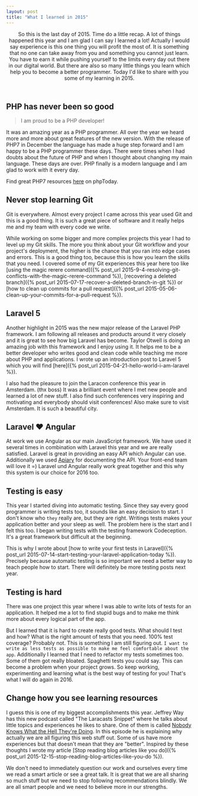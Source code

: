 ```yaml
---
layout: post
title: "What I learned in 2015"
---
```



<header>
So this is the last day of 2015. Time do a little recap. A lot of things happened this year and I am glad I can say I 
learned a lot! Actually I would say experience is this one thing you will profit the most of. It is something 
that no one can take away from you and something you cannot just learn. You have to earn it while pushing yourself to the 
limits every day out there in our digital world. But there are also so many little things you learn which help you 
to become a better programmer. Today I'd like to share with you some of my learning in 2015.
</header>

## PHP has never been so good

<blockquote>
I am proud to be a PHP developer!
</blockquote>

It was an amazing year as a PHP programmer. All over the year we heard more and more about great features of the new 
version. With the release of PHP7 in December the language has made a huge step forward and I am happy to be a PHP 
programmer these days. There were times when I had doubts about the future of PHP and when I thought about changing my 
main language. These days are over. PHP finally is a modern language and I am glad to work with it every day.

Find great PHP7 resources [here](https://www.phptoday.org/php7) on phpToday.

## Never stop learning Git

Git is everywhere. Almost every project I came across this year used Git and this is a good thing. It is such a great 
piece of software and it really helps me and my team with every code we write.

While working on some bigger and more complex projects this year I had to level up my Git skills. The more you think 
about your Git workflow and your project's deployment, the higher is the chance that you ran into edge cases and errors. This is a good thing too, because this is how you learn the skills that you need. I covered some of my Git experiences this year here too like [using the magic rerere command]({% post_url 2015-9-4-resolving-git-conflicts-with-the-magic-rerere-command %}), [recovering a deleted branch]({% post_url 2015-07-17-recover-a-deleted-branch-in-git %}) or [how to clean up commits for a pull request]({% post_url 2015-05-06-clean-up-your-commits-for-a-pull-request %}).
  
  
## Laravel 5
  
Another highlight in 2015 was the new major release of the Laravel PHP framework. I am following all releases and products 
around it very closely and it is great to see how big Laravel has become. Taylor Otwell is doing an amazing job with this framework and I enjoy using it. It helps me to be a better developer who writes good and clean code while teaching me more about PHP and applications. I wrote up an introduction post to Laravel 5 which you will find [here]({% post_url 2015-04-21-hello-world-i-am-laravel %}).
  
I also had the pleasure to join the Laracon conference this year in Amsterdam. (thx boss) It was a brilliant event where I met new people and learned a lot of new stuff. I also find such conferences very inspiring and motivating and everybody should visit conferences! Also make sure to visit Amsterdam. It is such a beautiful city.

## Laravel &#9829; Angular

At work we use Angular as our main JavaScript framework. We have used it several times in combination with Laravel this 
year and we are really satisfied. Laravel is great in providing an easy API which Angular can use. Additionally we used 
[Apiary](https://apiary.io/) for documenting the API. Your front-end team will love it =)
Laravel und Angular really work great together and this why this system is our choice for 2016 too.
  
## Testing is easy
  
This year I started diving into automatic testing. Since they say every good programmer is writing tests too, it sounds like an easy decision to start. I don't know who `they` really are, but they are right. Writings tests makes your application better and your sleep as well. The problem here is the start and I felt this too. I began writing tests with the testing framework Codeception. It's a great framework but difficult at the beginning.
  
  This is why I wrote about [how to write your first tests in Laravel]({% post_url 2015-07-14-start-testing-your-laravel-application-today %}). Precisely because automatic testing is so important we need a better way to teach people how to start. There will definitely be more testing posts next year.
  
## Testing is hard
  
There was one project this year where I was able to write lots of tests for an application. It helped me a lot to find stupid bugs and to make me think more about every logical part of the app.

But I learned that it is hard to create really good tests. What should I test and how? What is the right amount of tests that you need. 100% test coverage? Probably not. This is something I am still figuring out. `I want to write as less tests as possible to make me feel comfortable about the app`. Additionally I learned that I need to refactor my tests sometimes too. Some of them got really bloated. Spaghetti tests you could say. This can become a problem when your project grows. So keep working, experimenting and learning what is the best way of testing for you! That's what I will do again in 2016.
 
## Change how you see learning resources
 
I guess this is one of my biggest accomplishments this year. Jeffrey Way has this new podcast called "The Laracasts Snippet" where he talks about little topics and experiences he likes to share. One of them is called [Nobody Knows What the Hell They're Doing](https://laracasts.simplecast.fm/1). In this episode he is explaining why actually we are all figuring this web stuff out. Some of us have more experiences but that doesn't mean that they are "better". Inspired by these thoughts I wrote my article [Stop reading blog articles like you do]({% post_url 2015-12-15-stop-reading-blog-articles-like-you-do %}).

We don't need to immediately question our work and ourselves every time we read a smart article or see a great talk. It is great that we are all sharing so much stuff but we need to stop following recommendations blindly. We are all smart people and we 
need to believe more in our strengths. 